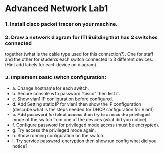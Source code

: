 # Advanced Network Lab1
### 1. Install cisco packet tracer on your machine.

### 2. Draw a network diagram for ITI Building that has 2 switches connected
together (what is the cable type used for this connection?). One for staff
and the other for students each switch connected to 3 different devices.
(Hint add labels for each device on diagram).

### 3. Implement basic switch configuration:
- a. Change hostname for each switch.
- b. Secure console with password “cisco” then test it.
- c. Show vlan1 IP configuration before configured.
- d. Add Setting static IP for vlan1 then show the IP configuration
  (describe what is the steps needed for DHCP configuration for Vlan1)
- e. Add password for telnet access then try to access the privileged mode
  of the switch from one of the devices (what did you notice).
- f. Configure password for privileged mode access (must be encrypted).
- g. Try access the privileged mode again.
- h. Show running configuration on the switch.
- i. Try service password-encryption then show run config what did you notice?
